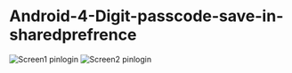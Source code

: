 # Android-4-Digit-passcode-save-in-sharedprefrence
![Screen1 pinlogin](https://user-images.githubusercontent.com/77236261/150335399-91b17012-21f1-4758-9ecc-801394edac15.jpg)
![Screen2 pinlogin](https://user-images.githubusercontent.com/77236261/150335517-e66a981b-dfcc-4345-b048-bd72064885db.jpg)
